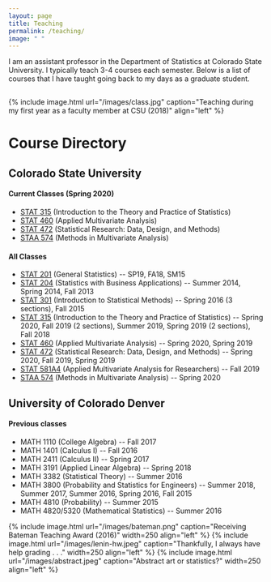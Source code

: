 ```yaml
---
layout: page
title: Teaching
permalink: /teaching/
image: " "
---
```


I am an assistant professor in the Department of Statistics at Colorado State University. I typically teach 3-4 courses each semester. Below is a list of courses that I have taught going back to my days as a graduate student. 

<hr style="clear:both;visibility: hidden;" />  


{% include image.html url="/images/class.jpg" caption="Teaching during my first year as a faculty member at CSU (2018)" align="left" %}
 


# Course Directory

## Colorado State University

#### Current Classes (Spring 2020)
- [STAT 315](/teaching/stat315) (Introduction to the Theory and Practice of Statistics) 
- [STAT 460](/teaching/stat460) (Applied Multivariate Analysis)
- [STAT 472](/teaching/stat472) (Statistical Research: Data, Design, and Methods)
- [STAA 574](/teaching/staa574) (Methods in Multivariate Analysis)

#### All Classes

- [STAT 201](/teaching/stat201) (General Statistics) -- SP19, FA18, SM15
- [STAT 204](/teaching/stat204) (Statistics with Business Applications) -- Summer 2014, Spring 2014, Fall 2013
- [STAT 301](/teaching/stat301) (Introduction to Statistical Methods) -- Spring 2016 (3 sections), Fall 2015
- [STAT 315](/teaching/stat315) (Introduction to the Theory and Practice of Statistics) -- Spring 2020, Fall 2019 (2 sections), Summer 2019, Spring 2019 (2 sections), Fall 2018
- [STAT 460](/teaching/stat460) (Applied Multivariate Analysis) -- Spring 2020, Spring 2019
- [STAT 472](/teaching/stat472) (Statistical Research: Data, Design, and Methods) -- Spring 2020, Fall 2019, Spring 2019
- [STAT 581A4](/teaching/stat581a4) (Applied Multivariate Analysis for Researchers) -- Fall 2019
- [STAA 574](/teaching/staa574) (Methods in Multivariate Analysis) -- Spring 2020

## University of Colorado Denver

#### Previous classes

- MATH 1110 (College Algebra) -- Fall 2017
- MATH 1401 (Calculus I) -- Fall 2016
- MATH 2411 (Calculus II) -- Spring 2017
- MATH 3191 (Applied Linear Algebra) -- Spring 2018
- MATH 3382 (Statistical Theory) -- Summer 2016
- MATH 3800 (Probability and Statistics for Engineers) -- Summer 2018, Summer 2017, Summer 2016, Spring 2016, Fall 2015
- MATH 4810 (Probability) -- Summer 2015
- MATH 4820/5320 (Mathematical Statistics) -- Summer 2016


{% include image.html url="/images/bateman.png" caption="Receiving Bateman Teaching Award (2016)" width=250 align="left" %}
{% include image.html url="/images/lenin-hw.jpeg" caption="Thankfully, I always have help grading . . ." width=250 align="left" %}
{% include image.html url="/images/abstract.jpeg" caption="Abstract art or statistics?" width=250 align="left" %}


